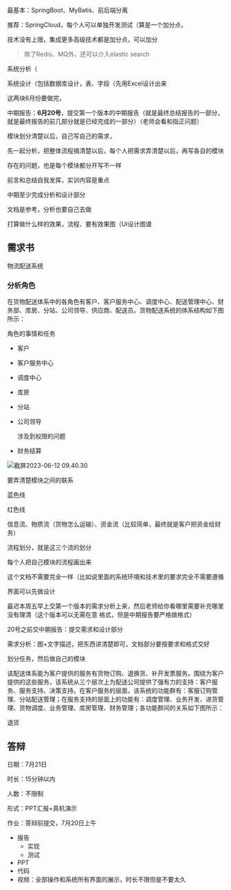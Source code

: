

最基本：SpringBoot、MyBatis、前后端分离

推荐：SpringCloud，每个人可以单独开发测试（算是一个加分点，

技术没有上限，集成更多高级技术都是加分点，可以加分

> 除了Redis、MQ外，还可以介入elastic search



系统分析（

系统设计（包括数据库设计，表、字段（先用Excel设计出来

这两块6月份要做完，



中期报告：**6月20号**，提交第一个版本的中期报告（就是最终总结报告的一部分，就是最终报告的前几部分就是已经完成的一部分）（老师会看和指正问题）

模块划分清楚以后，自己写自己的需求，



先一起分析，把整体流程搞清楚以后，每个人把需求弄清楚以后，再写各自的模块



存在的问题，也是每个模块都分开写不一样



前言和总结自我发挥，实训内容是重点

中期至少完成分析和设计部分



文档是参考，分析也要自己去做



打算做什么样的效果，流程、要有效果图（UI设计图谱



## 需求书

物流配送系统

### 分析角色

在货物配送体系中的各角色有客户、客户服务中心、调度中心、配送管理中心、财务部、库房、分站、公司领导、供应商、配送员。货物配送系统的体系结构如下图所示：

角色的事情和任务

- 客户

- 客户服务中心

- 调度中心

- 库房

- 分站

- 公司领导

  涉及到权限的问题

- 财务结算

![截屏2023-06-12 09.40.30](/Users/davidliu/Library/Application%20Support/typora-user-images/%E6%88%AA%E5%B1%8F2023-06-12%2009.40.30.png)

要弄清楚模块之间的联系



蓝色线

红色线



信息流、物质流（货物怎么运输）、资金流（比较简单，最终就是客户把资金给财务）

流程划分，就是这三个流的划分



每个人把自己模块的流程画出来

这个文档不需要完全一样（比如说里面的系统环境和技术里的要求完全不需要遵循



界面可以先做设计



最迟本周五早上交第一个版本的需求分析上来，然后老师给你看哪里需要补充哪里没有理清（这个版本可以无需在意 格式，但是中期报告要严格做格式）

20号之前交中期报告：提交需求和设计部分

需求分析：图+文字描述，把东西讲清楚即可，文档部分要按要求和格式交好





划分任务，然后做自己的模块



该配送体系能为客户提供的服务有货物订购、退换货、补开发票服务。围绕为客户提供的这些服务，该系统从三个层次上为配送公司提供了强有力的支持：客户服务、服务支持、决策支持。在客户服务的层面，该系统的功能群有：客服订购管理、分站配送管理；在服务支持的层面上的功能有：调度管理、业务开发、进货管理、货物调度、业务管理、库房管理、财务管理；各功能群间的关系如下图所示：



退货



## 答辩

日期：7月21日

时长：15分钟以内

人数：不限制

形式：PPT汇报+真机演示

作业：答辩前提交，7月20日上午

- 报告
  - 实现
  - 测试
- PPT
- 代码
- 视频：全部操作和系统所有界面的展示，时长不限但是不要太久